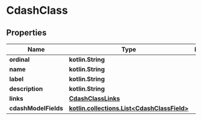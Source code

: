 
# CdashClass

## Properties
| Name | Type | Description | Notes |
| ------------ | ------------- | ------------- | ------------- |
| **ordinal** | **kotlin.String** |  |  [optional] |
| **name** | **kotlin.String** |  |  [optional] |
| **label** | **kotlin.String** |  |  [optional] |
| **description** | **kotlin.String** |  |  [optional] |
| **links** | [**CdashClassLinks**](CdashClassLinks.md) |  |  [optional] |
| **cdashModelFields** | [**kotlin.collections.List&lt;CdashClassField&gt;**](CdashClassField.md) |  |  [optional] |



